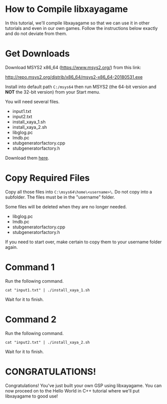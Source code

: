 # How to Compile libxayagame

In this tutorial, we'll compile libxayagame so that we can use it in other tutorials and even in our own games. Follow the instructions below exactly and do not deviate from them. 

# Get Downloads

Download MSYS2 x86_64 (https://www.msys2.org/) from this link: 

http://repo.msys2.org/distrib/x86_64/msys2-x86_64-20180531.exe

Install into default path `C:/msys64` then run MSYS2 (the 64-bit version and **NOT** the 32-bit version) from your Start menu.

You will need several files. 

- input1.txt
- input2.txt
- install_xaya_1.sh
- install_xaya_2.sh
- libglog.pc
- lmdb.pc
- stubgeneratorfactory.cpp
- stubgeneratorfactory.h

Download them [here](libxayagame-compiler-files2.zip).

# Copy Required Files

Copy all those files into `C:\msys64\home\<username>\`. Do not copy into a subfolder. The files must be in the "username" folder. 

Some files will be deleted when they are no longer needed.

- libglog.pc
- lmdb.pc
- stubgeneratorfactory.cpp
- stubgeneratorfactory.h

If you need to start over, make certain to copy them to your username folder again. 

# Command 1

Run the following command.

	cat "input1.txt" | ./install_xaya_1.sh

Wait for it to finish.

# Command 2

Run the following command.

	cat "input2.txt" | ./install_xaya_2.sh

Wait for it to finish.

# CONGRATULATIONS! 

Congratulations! You've just built your own GSP using libxayagame. You can now proceed on to the Hello World in C++ tutorial where we'll put libxayagame to good use! 


